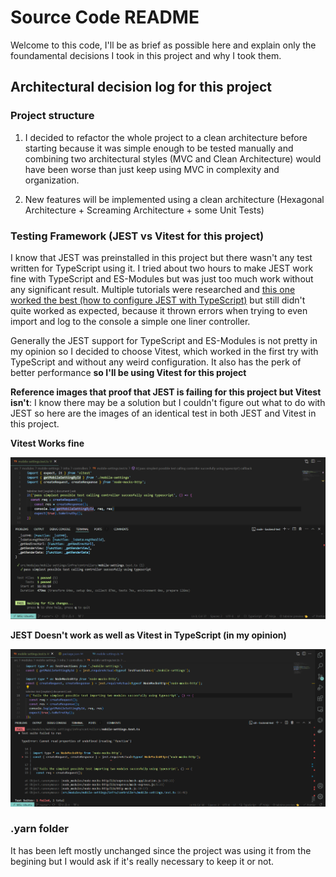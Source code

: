 # Source Code README

Welcome to this code, I'll be as brief as possible here and explain only the foundamental decisions I took in this project and why I took them.

## Architectural decision log for this project

### Project structure 

1. I decided to refactor the whole project to a clean architecture before starting because it was simple enough to be tested manually and combining two architectural styles (MVC and Clean Architecture) would have been worse than just keep using MVC in complexity and organization.

2. New features will be implemented using a clean architecture (Hexagonal Architecture + Screaming Architecture + some Unit Tests)

### Testing Framework (JEST vs Vitest for this project)

I know that JEST was preinstalled in this project but there wasn't any test written for TypeScript using it. I tried about two hours to make JEST work fine with TypeScript and ES-Modules but was just too much work without any significant result. Multiple tutorials were researched and [this one worked the best (how to configure JEST with TypeScript)](https://swizec.com/blog/how-to-configure-jest-with-typescript/) but still didn't quite worked as expected, because it thrown errors when trying to even import and log to the console a simple one liner controller.

Generally the JEST support for TypeScript and ES-Modules is not pretty in my opinion so I decided to choose Vitest, which worked in the first try with TypeScript and without any weird configuration. It also has the perk of better performance **so I'll be using Vitest for this project**

**Reference images that proof that JEST is failing for this project but Vitest isn't**: I know there may be a solution but I couldn't figure out what to do with JEST so here are the images of an identical test in both JEST and Vitest in this project.

**Vitest Works fine**

![vitest-works-fine](/assets/docs/img/vitest-works.png)

**JEST Doesn't work as well as Vitest in TypeScript (in my opinion)**

![jest-fails-a-lot-in-ts](/assets/docs/img/jest-fails-a-lot-in-ts.png)

### .yarn folder

It has been left mostly unchanged since the project was using it from the begining but I would ask if it's really necessary to keep it or not.